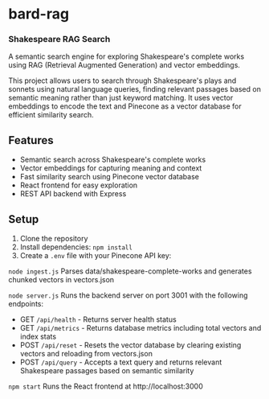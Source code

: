 # bard-rag
### Shakespeare RAG Search

A semantic search engine for exploring Shakespeare's complete works using RAG (Retrieval Augmented Generation) and vector embeddings.

This project allows users to search through Shakespeare's plays and sonnets using natural language queries, finding relevant passages based on semantic meaning rather than just keyword matching. It uses vector embeddings to encode the text and Pinecone as a vector database for efficient similarity search.

## Features

- Semantic search across Shakespeare's complete works
- Vector embeddings for capturing meaning and context
- Fast similarity search using Pinecone vector database
- React frontend for easy exploration
- REST API backend with Express

## Setup

1. Clone the repository
2. Install dependencies: `npm install`
3. Create a `.env` file with your Pinecone API key:


`node ingest.js`
Parses data/shakespeare-complete-works and generates chunked vectors in vectors.json

`node server.js`
Runs the backend server on port 3001 with the following endpoints:
- GET `/api/health` - Returns server health status
- GET `/api/metrics` - Returns database metrics including total vectors and index stats
- POST `/api/reset` - Resets the vector database by clearing existing vectors and reloading from vectors.json
- POST `/api/query` - Accepts a text query and returns relevant Shakespeare passages based on semantic similarity

`npm start`
Runs the React frontend at http://localhost:3000
